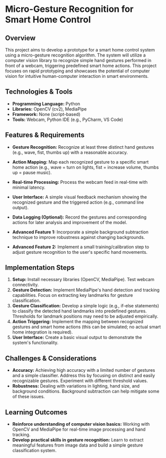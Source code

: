# Micro-Gesture Recognition for Smart Home Control

## Overview

This project aims to develop a prototype for a smart home control system using a micro-gesture recognition algorithm.  The system will utilize a computer vision library to recognize simple hand gestures performed in front of a webcam, triggering predefined smart home actions. This project focuses on rapid prototyping and showcases the potential of computer vision for intuitive human-computer interaction in smart environments.

## Technologies & Tools

- **Programming Language:** Python
- **Libraries:** OpenCV (cv2), MediaPipe
- **Framework:**  None (script-based)
- **Tools:**  Webcam, Python IDE (e.g., PyCharm, VS Code)


## Features & Requirements

- **Gesture Recognition:**  Recognize at least three distinct hand gestures (e.g., wave, fist, thumbs up) with a reasonable accuracy.
- **Action Mapping:**  Map each recognized gesture to a specific smart home action (e.g., wave = turn on lights, fist = increase volume, thumbs up = pause music).
- **Real-time Processing:** Process the webcam feed in real-time with minimal latency.
- **User Interface:** A simple visual feedback mechanism showing the recognized gesture and the triggered action (e.g., command line output).
- **Data Logging (Optional):** Record the gestures and corresponding actions for later analysis and improvement of the model.

- **Advanced Feature 1:** Incorporate a simple background subtraction technique to improve robustness against changing backgrounds.
- **Advanced Feature 2:**  Implement a small training/calibration step to adjust gesture recognition to the user's specific hand movements.


## Implementation Steps

1. **Setup:** Install necessary libraries (OpenCV, MediaPipe).  Test webcam connectivity.
2. **Gesture Detection:** Implement MediaPipe's hand detection and tracking capabilities.  Focus on extracting key landmarks for gesture classification.
3. **Gesture Classification:**  Develop a simple logic (e.g., if-else statements) to classify the detected hand landmarks into predefined gestures.  Thresholds for landmark positions may need to be adjusted empirically.
4. **Action Triggering:**  Implement the mapping between recognized gestures and smart home actions (this can be simulated; no actual smart home integration is required).
5. **User Interface:** Create a basic visual output to demonstrate the system's functionality.


## Challenges & Considerations

- **Accuracy:** Achieving high accuracy with a limited number of gestures and a simple classifier. Address this by focusing on distinct and easily recognizable gestures.  Experiment with different threshold values.
- **Robustness:** Dealing with variations in lighting, hand size, and background conditions. Background subtraction can help mitigate some of these issues.


## Learning Outcomes

- **Reinforce understanding of computer vision basics:**  Working with OpenCV and MediaPipe for real-time image processing and hand tracking.
- **Develop practical skills in gesture recognition:** Learn to extract meaningful features from image data and build a simple gesture classification system.

